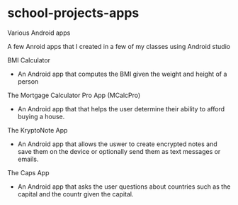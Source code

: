 # school-projects-apps
Various Android apps

A few Anroid apps that I created in a few of my classes using Android studio 

BMI Calculator 
- An Android app that computes the BMI given the weight and height of a person 

The Mortgage Calculator Pro App (MCalcPro)
- An Android app that that helps the user determine their ability to afford buying a house.

The KryptoNote App
- An Android app that allows the uswer to create encrypted notes and save them on the device or optionally send them as text messages or emails.

The Caps App
- An Android app that asks the user questions about countries such as the capital and the countr given the capital.
